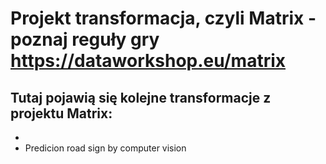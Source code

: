 # Projekt transformacja, czyli Matrix - poznaj reguły gry https://dataworkshop.eu/matrix

Tutaj pojawią się kolejne transformacje z projektu Matrix:
-
-
- Predicion road sign by computer vision
